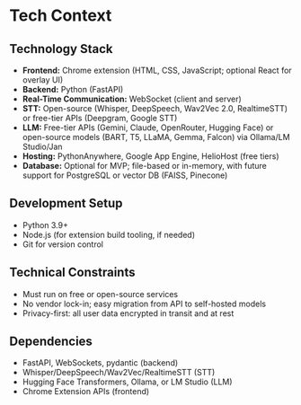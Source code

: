 # Tech Context

## Technology Stack
- **Frontend:** Chrome extension (HTML, CSS, JavaScript; optional React for overlay UI)
- **Backend:** Python (FastAPI)
- **Real-Time Communication:** WebSocket (client and server)
- **STT:** Open-source (Whisper, DeepSpeech, Wav2Vec 2.0, RealtimeSTT) or free-tier APIs (Deepgram, Google STT)
- **LLM:** Free-tier APIs (Gemini, Claude, OpenRouter, Hugging Face) or open-source models (BART, T5, LLaMA, Gemma, Falcon) via Ollama/LM Studio/Jan
- **Hosting:** PythonAnywhere, Google App Engine, HelioHost (free tiers)
- **Database:** Optional for MVP; file-based or in-memory, with future support for PostgreSQL or vector DB (FAISS, Pinecone)

## Development Setup
- Python 3.9+
- Node.js (for extension build tooling, if needed)
- Git for version control

## Technical Constraints
- Must run on free or open-source services
- No vendor lock-in; easy migration from API to self-hosted models
- Privacy-first: all user data encrypted in transit and at rest

## Dependencies
- FastAPI, WebSockets, pydantic (backend)
- Whisper/DeepSpeech/Wav2Vec/RealtimeSTT (STT)
- Hugging Face Transformers, Ollama, or LM Studio (LLM)
- Chrome Extension APIs (frontend) 